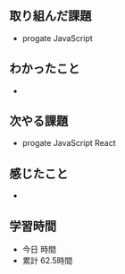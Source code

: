 ## 取り組んだ課題
- progate JavaScript 
## わかったこと
- 
## 次やる課題
- progate JavaScript React
## 感じたこと
- 
## 学習時間
- 今日 時間
- 累計 62.5時間
